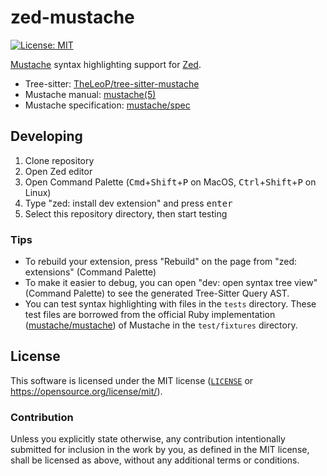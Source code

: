 # zed-mustache
[![License: MIT](https://img.shields.io/badge/License-MIT-blue.svg?style=flat-square)](https://opensource.org/licenses/MIT)

[Mustache](https://mustache.github.io/) syntax highlighting support for [Zed](https://github.com/zed-industries/zed).

- Tree-sitter: [TheLeoP/tree-sitter-mustache](https://github.com/TheLeoP/tree-sitter-mustache)
- Mustache manual: [mustache(5)](https://mustache.github.io/mustache.5.html)
- Mustache specification: [mustache/spec](https://github.com/mustache/spec)

## Developing
1. Clone repository
2. Open Zed editor
3. Open Command Palette (<kbd>Cmd</kbd>+<kbd>Shift</kbd>+<kbd>P</kbd> on MacOS, <kbd>Ctrl</kbd>+<kbd>Shift</kbd>+<kbd>P</kbd> on Linux)
4. Type "zed: install dev extension" and press <kbd>enter</kbd>
5. Select this repository directory, then start testing

### Tips
- To rebuild your extension, press "Rebuild" on the page from "zed: extensions" (Command Palette)
- To make it easier to debug, you can open "dev: open syntax tree view" (Command Palette) to see the generated Tree-Sitter Query AST.
- You can test syntax highlighting with files in the `tests` directory. These test files are borrowed from the official Ruby implementation ([mustache/mustache](https://github.com/mustache/mustache)) of Mustache in the `test/fixtures` directory.

## License
This software is licensed under the MIT license ([`LICENSE`](./LICENSE) or <https://opensource.org/license/mit/>).

### Contribution
Unless you explicitly state otherwise, any contribution intentionally submitted for inclusion in the work by you, as defined in the MIT license, shall be licensed as above, without any additional terms or conditions.
